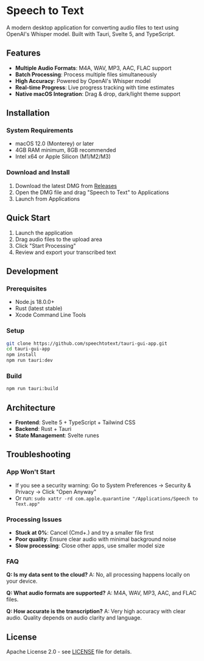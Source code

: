 # Speech to Text

A modern desktop application for converting audio files to text using OpenAI's Whisper model. Built with Tauri, Svelte 5, and TypeScript.

## Features

- **Multiple Audio Formats**: M4A, WAV, MP3, AAC, FLAC support
- **Batch Processing**: Process multiple files simultaneously
- **High Accuracy**: Powered by OpenAI's Whisper model
- **Real-time Progress**: Live progress tracking with time estimates
- **Native macOS Integration**: Drag & drop, dark/light theme support

## Installation

### System Requirements
- macOS 12.0 (Monterey) or later
- 4GB RAM minimum, 8GB recommended
- Intel x64 or Apple Silicon (M1/M2/M3)

### Download and Install
1. Download the latest DMG from [Releases](https://github.com/speechtotext/tauri-gui-app/releases)
2. Open the DMG file and drag "Speech to Text" to Applications
3. Launch from Applications

## Quick Start

1. Launch the application
2. Drag audio files to the upload area
3. Click "Start Processing"
4. Review and export your transcribed text

## Development

### Prerequisites
- Node.js 18.0.0+
- Rust (latest stable)
- Xcode Command Line Tools

### Setup
```bash
git clone https://github.com/speechtotext/tauri-gui-app.git
cd tauri-gui-app
npm install
npm run tauri:dev
```

### Build
```bash
npm run tauri:build
```

## Architecture

- **Frontend**: Svelte 5 + TypeScript + Tailwind CSS
- **Backend**: Rust + Tauri
- **State Management**: Svelte runes

## Troubleshooting

### App Won't Start
- If you see a security warning: Go to System Preferences → Security & Privacy → Click "Open Anyway"
- Or run: `sudo xattr -rd com.apple.quarantine "/Applications/Speech to Text.app"`

### Processing Issues
- **Stuck at 0%**: Cancel (Cmd+.) and try a smaller file first
- **Poor quality**: Ensure clear audio with minimal background noise
- **Slow processing**: Close other apps, use smaller model size

### FAQ

**Q: Is my data sent to the cloud?**
A: No, all processing happens locally on your device.

**Q: What audio formats are supported?**
A: M4A, WAV, MP3, AAC, and FLAC files.

**Q: How accurate is the transcription?**
A: Very high accuracy with clear audio. Quality depends on audio clarity and language.

## License

Apache License 2.0 - see [LICENSE](LICENSE) file for details.

